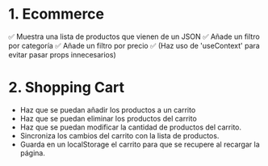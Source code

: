 # 1. Ecommerce
✅   Muestra una lista de productos que vienen de un JSON
✅   Añade un filtro por categoría
✅   Añade un filtro por precio
✅   (Haz uso de 'useContext' para evitar pasar props innecesarios)

# 2. Shopping Cart
-   Haz que se puedan añadir los productos a un carrito
-   Haz que se puedan eliminar los productos del carrito
-   Haz que se puedan modificar la cantidad de productos del carrito.
-   Sincroniza los cambios del carrito con la lista de productos.
-   Guarda en un localStorage el carrito para que se recupere al recargar la página.
